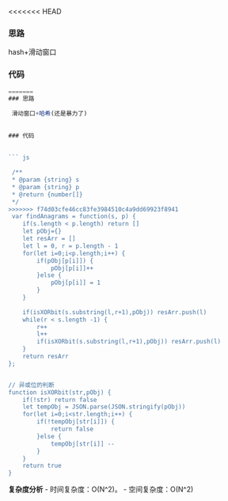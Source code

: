 <<<<<<< HEAD
### 思路

hash+滑动窗口

### 代码

```js
=======
### 思路 
 
 滑动窗口+哈希(还是暴力了)
 
 
### 代码 
 
 
``` js
 
 /**
 * @param {string} s
 * @param {string} p
 * @return {number[]}
 */
>>>>>>> f74d03cfe46cc83fe3984510c4a9dd69923f8941
 var findAnagrams = function(s, p) {
    if(s.length < p.length) return []
    let pObj={}
    let resArr = []
    let l = 0, r = p.length - 1
    for(let i=0;i<p.length;i++) {
        if(pObj[p[i]]) {
            pObj[p[i]]++
        }else {
            pObj[p[i]] = 1
        }
    }
    
    if(isXORbit(s.substring(l,r+1),pObj)) resArr.push(l)
    while(r < s.length -1) {
        r++
        l++
        if(isXORbit(s.substring(l,r+1),pObj)) resArr.push(l) 
    }
    return resArr
};


// 异或位的判断
function isXORbit(str,pObj) {
    if(!str) return false
    let tempObj = JSON.parse(JSON.stringify(pObj))
    for(let i=0;i<str.length;i++) {
        if(!tempObj[str[i]]) {
            return false
        }else {
            tempObj[str[i]] --
        }
    }
    return true
}
``` 
 
**复杂度分析** - 时间复杂度：O(N^2)。 - 空间复杂度：O(N^2)
